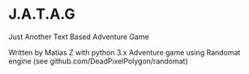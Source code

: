 # J.A.T.A.G
Just Another Text Based Adventure Game

Written by Matias Z with python 3.x
Adventure game using Randomat engine (see github.com/DeadPixelPolygon/randomat)
